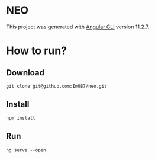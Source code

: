 # NEO

This project was generated with [Angular CLI](https://github.com/angular/angular-cli) version 11.2.7.

# How to run?

## Download

```
git clone git@github.com:Im087/neo.git
```

## Install

```
npm install
```

## Run

```
ng serve --open
```

